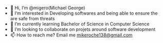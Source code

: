 - 👋 Hi, I’m @migero(Michael George)
- 👀 I’m interested in Developing softwares and being able to ensure the are safe from threats
- 🌱 I’m currently learning Bachelor of Science in Computer Science
- 💞️ I’m looking to collaborate on projets around software development
- 📫 How to reach me? Email me mikeroche138@gmail.com

<!---
migeroreloaded/migeroreloaded is a ✨ special ✨ repository because its `README.md` (this file) appears on your GitHub profile.
You can click the Preview link to take a look at your changes.
--->
